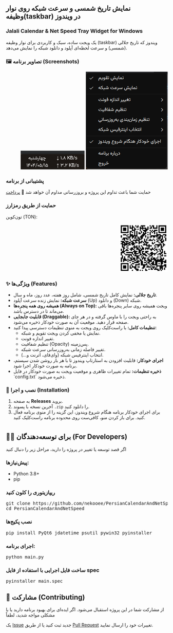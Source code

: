 ## نمایش تاریخ شمسی و سرعت شبکه روی نوار وظیفه(taskbar) در ویندوز
### Jalali Calendar & Net Speed Tray Widget for Windows

یک ویجت ساده، سبک و کاربردی برای نوار وظیفه (taskbar) ویندوز که تاریخ جلالی (شمسی) و سرعت لحظه‌ای آپلود و دانلود شبکه را
نمایش می‌دهد.

### 🖼️ تصاویر برنامه (Screenshots)
<div dir="rtl">
    <img src="assets/screenshot-menu.png" alt="منوی تنظیمات">
    <img src="assets/screenshot-main.png" alt="نمای کلی برنامه">
</div>


### پشتیبانی از برنامه
حمایت شما باعث تداوم این پروژه و بروزرسانی مداوم آن خواهد شد 💝
[پرداخت](https://www.coffeete.ir/nekooee)

### حمایت از طریق رمزارز
تون‌کوین (TON):
<div dir="rtl">
    <img width="150" height="150" src="assets/ton-address.png" alt="نمای کلی برنامه">
</div>

### ✨ ویژگی‌ها (Features)
<ul>
    <li><strong>تاریخ جلالی:</strong> نمایش کامل تاریخ شمسی، شامل روز هفته، عدد روز، ماه و سال.</li>
    <li><strong>سرعت شبکه:</strong> نمایش زنده سرعت آپلود (Up) و دانلود (Down) شبکه.</li>
    <li><strong>همیشه روی همه پنجره‌ها (Always on Top):</strong> ویجت همیشه روی سایر پنجره‌ها باقی می‌ماند تا در دسترس باشد.</li>
    <li><strong>قابلیت جابجایی (Draggable):</strong> به راحتی ویجت را با ماوس گرفته و در هر جای صفحه قرار دهید. موقعیت آن به صورت خودکار ذخیره می‌شود.</li>
    <li><strong>تنظیمات کامل:</strong> با راست‌کلیک روی ویجت به منوی تنظیمات دسترسی پیدا کنید:
        <ul>
            <li>نمایش یا مخفی کردن ویجت تقویم و شبکه.</li>
            <li>تغییر اندازه فونت.</li>
            <li>تنظیم شفافیت (Opacity) پس‌زمینه.</li>
            <li>تغییر فاصله زمانی به‌روزرسانی سرعت شبکه.</li>
            <li>انتخاب اینترفیس شبکه (وای‌فای، اترنت و...).</li>
        </ul>
    </li>
    <li><strong>اجرای خودکار:</strong> قابلیت افزودن به استارتاپ ویندوز تا با هر بار روشن شدن سیستم، برنامه به صورت خودکار اجرا شود.</li>
    <li><strong>ذخیره تنظیمات:</strong> تمام تغییرات ظاهری و موقعیت ویجت به صورت خودکار در فایل `config.txt` ذخیره می‌شود.</li>
</ul>

### 🚀 نصب و اجرا (Installation)

1. به صفحه **Releases** بروید.
2. آخرین نسخه با پسوند `.zip` را دانلود کنید.
3. برای اجرای خودکار برنامه هنگام شروع ویندوز، این گزینه را از منوی برنامه فعال کنید. برای باز کردن منو، کافی‌ست روی
   محدوده برنامه راست‌کلیک کنید.

#

## 👨‍💻 برای توسعه‌دهندگان (For Developers)

اگر قصد توسعه یا تغییر در پروژه را دارید، مراحل زیر را دنبال کنید

### پیش‌نیازها:

<ul>
    <li>Python 3.8+</li>
    <li>pip</li>
</ul>

### ریپازیتوری را کلون کنید
<pre>
git clone https://github.com/nekooee/PersianCalendarAndNetSpeed.git
cd PersianCalendarAndNetSpeed
</pre>

### نصب پکیج‌ها

<pre>pip install PyQt6 jdatetime psutil pywin32 pyinstaller</pre>

### اجرای برنامه:

<pre>python main.py</pre>

### ساخت فایل اجرایی با استفاده از فایل spec

<pre>pyinstaller main.spec</pre>

## 🤝 مشارکت (Contributing)

از مشارکت شما در این پروژه استقبال می‌شود. اگر ایده‌ای برای بهبود برنامه دارید یا با مشکلی مواجه شدید، لطفاً

یک [Issue](https://github.com/nekooee/PersianCalendarAndNetSpeed/issues) جدید ثبت کنید یا از طریق [Pull Request](https://github.com/nekooee/PersianCalendarAndNetSpeed/pulls) تغییرات خود را ارسال نمایید.

